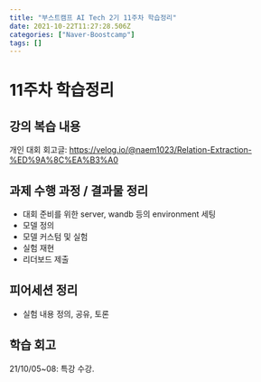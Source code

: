 ```yaml
---
title: "부스트캠프 AI Tech 2기 11주차 학습정리"
date: 2021-10-22T11:27:28.506Z
categories: ["Naver-Boostcamp"]
tags: []
---
```

# 11주차 학습정리
## 강의 복습 내용
개인 대회 회고글: https://velog.io/@naem1023/Relation-Extraction-%ED%9A%8C%EA%B3%A0


## 과제 수행 과정 / 결과물 정리
- 대회 준비를 위한 server, wandb 등의 environment 세팅
- 모델 정의
- 모델 커스텀 및 실험
- 실험 재현
- 리더보드 제출


## 피어세션 정리
- 실험 내용 정의, 공유, 토론


## 학습 회고

21/10/05~08: 특강 수강.


